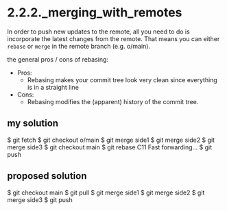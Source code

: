# 2.2.2._merging_with_remotes

In order to push new updates to the remote, all you need to do is incorporate the latest changes from the remote. That means you can either `rebase` or `merge` in the remote branch (e.g. o/main).

the general pros / cons of rebasing:

- Pros:
    - Rebasing makes your commit tree look very clean since everything is in a straight line
- Cons:
    - Rebasing modifies the (apparent) history of the commit tree.

## my solution

$ git fetch
$ git checkout o/main
$ git merge side1
$ git merge side2
$ git merge side3
$ git checkout main
$ git rebase C11
    Fast forwarding...
$ git push

## proposed solution

$ git checkout main
$ git pull
$ git merge side1
$ git merge side2
$ git merge side3
$ git push

